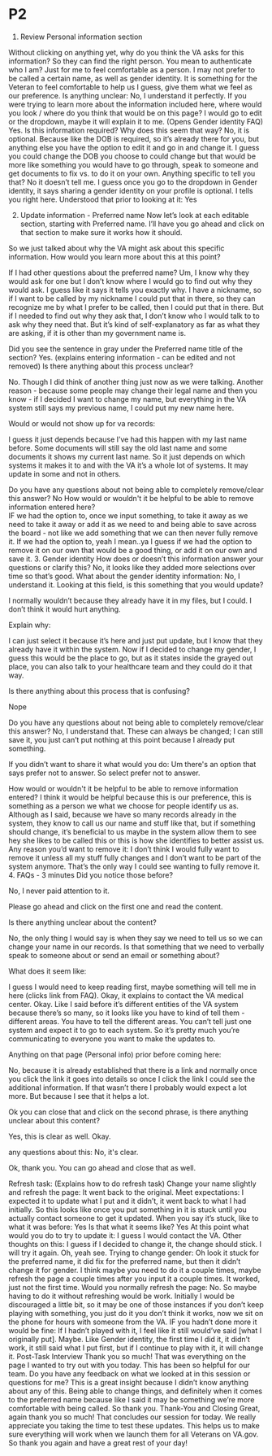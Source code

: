 # P2

1. Review Personal information section

Without clicking on anything yet, why do you think the VA asks for this information? 
So they can find the right person. You mean to authenticate who I am? Just for me to feel comfortable as a person. I may not prefer to be called a certain name, as well as gender identity. It is something for the Veteran to feel comfortable to help us I guess, give them what we feel as our preference.
Is anything unclear: 
No, I understand it perfectly.
If you were trying to learn more about the information included here, where would you look / where do you think that would be on this page? 
I would go to edit or the dropdown, maybe it will explain it to me. (Opens Gender identity FAQ) Yes.
Is this information required? Why does this seem that way? 
No, it is optional. Because like the DOB is required, so it’s already there for you, but anything else you have the option to edit it and go in and change it. I guess you could change the DOB you choose to could change but that would be more like something you would have to go through, speak to someone and get documents to fix vs. to do it on your own. 
Anything specific to tell you that?
No it doesn’t tell me. I guess once you go to the dropdown in Gender identity, it says sharing a gender identity on your profile is optional. I tells you right here.
Understood that prior to looking at it: 
Yes
 
2. Update information - Preferred name
Now let’s look at each editable section, starting with Preferred name. I’ll have you go ahead and click on that section to make sure it works how it should.
 
So we just talked about why the VA might ask about this specific information. How would you learn more about this at this point? 
 
If I had other questions about the preferred name? Um, I know why they would ask for one but I don’t know where I would go to find out why they would ask. I guess like it says it tells you exactly why. I have a nickname, so if I want to be called by my nickname I could put that in there, so they can recognize me by what I prefer to be called, then I could put that in there. But if I needed to find out why they ask that, I don’t know who I would talk to to ask why they need that. But it’s kind of self-explanatory as far as what they are asking, if it is other than my government name is.
 
Did you see the sentence in gray under the Preferred name title of the section? 
Yes.
(explains entering information - can be edited and not removed) 
Is there anything about this process unclear? 
 
No. Though I did think of another thing just now as we were talking. Another reason - because some people may change their legal name and then you know - if I decided I want to change my name, but everything in the VA system still says my previous name, I could put my new name here.
 
Would or would not show up for va records: 
 
I guess it just depends because I’ve had this happen with my last name before. Some documents will still say the old last name and some documents it shows my current last name. So it just depends on which systems it makes it to and with the VA it’s a whole lot of systems. It may update in some and not in others.
 
Do you have any questions about not being able to completely remove/clear this answer? 
No
How would or wouldn't it be helpful to be able to remove information entered here?  
IF we had the option to, once we input something, to take it away as we need to take it away or add it as we need to and being able to save across the board - not like we add something that we can then never fully remove it. If we had the option to, yeah I mean..ya I guess if we had the option to remove it on our own that would be a good thing, or add it on our own and save it.
3. Gender identity
How does or doesn’t this information answer your questions or clarify this? 
No, it looks like they added more selections over time so that’s good.
What about the gender identity information: 
No, I understand it. 
Looking at this field, is this something that you would update? 
 
I normally wouldn’t because they already have it in my files, but I could. I don’t think it would hurt anything.
 
Explain why: 
 
I can just select it because it’s here and just put update, but I know that they already have it within the system. Now if I decided to change my gender, I guess this would be the place to go, but as it states inside the grayed out place, you can also talk to your healthcare team and they could do it that way. 
 
Is there anything about this process that is confusing? 
 
Nope
 
Do you have any questions about not being able to completely remove/clear this answer? 
No, I understand that. These can always be changed; I can still save it, you just can’t put nothing at this point because I already put something.
 
If you didn’t want to share it what would you do: 
Um there's an option that says prefer not to answer. So select prefer not to answer.
 
How would or wouldn't it be helpful to be able to remove information entered? 
I think it would be helpful because this is our preference, this is something as a person we what we choose for people identify us as. Although as I said, because we have so many records already in the system, they know to call us our name and stuff like that, but if something should change, it’s beneficial to us maybe in the system allow them to see hey she likes to be called this or this is how she identifies to better assist us.
Any reason you’d want to remove it: 
I don’t think I would fully want to remove it unless all my stuff fully changes and I don’t want to be part of the system anymore. That’s the only way I could see wanting to fully remove it.
4. FAQs - 3 minutes
Did you notice those before? 
 
No, I never paid attention to it.
 
Please go ahead and click on the first one and read the content.
 
Is there anything unclear about the content? 
 
No, the only thing I would say is when they say we need to tell us so we can change your name in our records. Is that something that we need to verbally speak to someone about or send an email or something about?
 
What does it seem like: 
 
I guess I would need to keep reading first, maybe something will tell me in here (clicks link from FAQ). Okay, it explains to contact the VA medical center. Okay. Like I said before it’s different entities of the VA system because there’s so many, so it looks like you have to kind of tell them - different areas. You have to tell the different areas. You can’t tell just one system and expect it to go to each system. So it’s pretty much you’re communicating to everyone you want to make the updates to.
 
Anything on that page (Personal info) prior before coming here: 
 
No, because it is already established that there is a link and normally once you click the link it goes into details so once I click the link I could see the additional information. If that wasn’t there I probably would expect a lot more. But because I see that it helps a lot.
 
Ok you can close that and click on the second phrase, is there anything unclear about this content?  
 
Yes, this is clear as well. Okay.
 
any questions about this: 
No, it's clear.
 
Ok, thank you. You can go ahead and close that as well.
 
Refresh task:
(Explains how to do refresh task)
Change your name slightly and refresh the page: 
It went back to the original.
Meet expectations: 
I expected it to update what I put and it didn’t, it went back to what I had initially. So this looks like once you put something in it is stuck until you actually contact someone to get it updated.
When you say it’s stuck, like to what it was before: 
Yes
Is that what it seems like?
Yes
At this point what would you do to try to update it: 
I guess I would contact the VA.
Other thoughts on this: 
I guess if I decided to change it, the change should stick. I will try it again. Oh, yeah see.
Trying to change gender: 
Oh look it stuck for the preferred name, it did fix for the preferred name, but then it didn’t change it for gender. I think maybe you need to do it a couple times, maybe refresh the page a couple times after you input it a couple times. It worked, just not the first time.
Would you normally refresh the page: 
No. So maybe having to do it without refreshing would be work. Initially I would be discouraged a little bit, so it may be one of those instances if you don’t keep playing with something, you just do it you don’t think it works, now we sit on the phone for hours with someone from the VA.
IF you hadn’t done more it would be fine: 
If I hadn’t played with it, I feel like it still would’ve said [what I originally put]. Maybe. Like Gender identity, the first time I did it, it didn’t work, it still said what I put first, but if I continue to play with it, it will change it.
Post-Task Interview
Thank you so much! That was everything on the page I wanted to try out with you today. This has been so helpful for our team.
Do you have any feedback on what we looked at in this session or questions for me? 
This is a great insight because I didn’t know anything about any of this. Being able to change things, and definitely when it comes to the preferred name because like I said it may be something we’re more comfortable with being called. So thank you. 
Thank-You and Closing
Great, again thank you so much! That concludes our session for today. We really appreciate you taking the time to test these updates. This helps us to make sure everything will work when we launch them for all Veterans on VA.gov.
So thank you again and have a great rest of your day!
 


